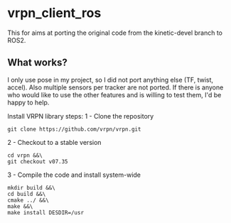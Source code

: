 # vrpn_client_ros
This for aims at porting the original code from the kinetic-devel branch to ROS2.

## What works?

I only use pose in my project, so I did not port anything else (TF, twist, accel). Also multiple sensors per tracker are not ported.
If there is anyone who would like to use the other features and is willing to test them, I'd be happy to help.

Install VRPN library steps:
1 - Clone the repository
```
git clone https://github.com/vrpn/vrpn.git
```

2 - Checkout to a stable version
```
cd vrpn &&\
git checkout v07.35
```

3 - Compile the code and install system-wide
```
mkdir build &&\
cd build &&\
cmake ../ &&\
make &&\
make install DESDIR=/usr
```